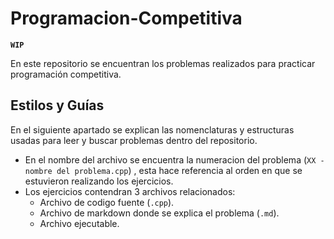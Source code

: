 # Programacion-Competitiva

**`WIP`**

En este repositorio se encuentran los problemas realizados para practicar programación competitiva.

## Estilos y Guías

En el siguiente apartado se explican las nomenclaturas y estructuras usadas para  leer y buscar problemas dentro del repositorio.

- En el nombre del archivo se encuentra la numeracion del problema (`XX - nombre del problema.cpp`) , esta hace referencia al orden en que se estuvieron realizando los ejercicios.
- Los ejercicios contendran 3 archivos relacionados:
  - Archivo de codigo fuente (`.cpp`).
  - Archivo de markdown donde se explica el problema (`.md`).
  - Archivo ejecutable.
